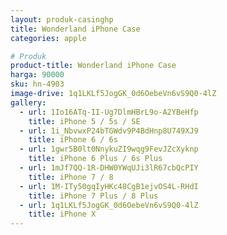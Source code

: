 ```yaml
---
layout: produk-casinghp
title: Wonderland iPhone Case
categories: apple

# Produk
product-title: Wonderland iPhone Case
harga: 90000
sku: hn-4903
image-drive: 1q1LKLf5JogGK_0d6OebeVn6vS9Q0-4lZ
gallery:
  - url: 1Io16ATq-II-Ug7DlmHBrL9o-A2YBeHfp
    title: iPhone 5 / 5s / SE
  - url: 1i_NbvwxP24bTGWdv9P4BdHnp8U749XJ9
    title: iPhone 6 / 6s
  - url: 1gwr5B0lt0NnykuZI9wqg9FevJZcXyknp
    title: iPhone 6 Plus / 6s Plus
  - url: 1mJf7QQ-1R-DHW0YWqUJi3lR67cbQcPIY
    title: iPhone 7 / 8
  - url: 1M-ITy50gqIyHKc48CgB1ejvOS4L-RHdI
    title: iPhone 7 Plus / 8 Plus
  - url: 1q1LKLf5JogGK_0d6OebeVn6vS9Q0-4lZ
    title: iPhone X
---
```

